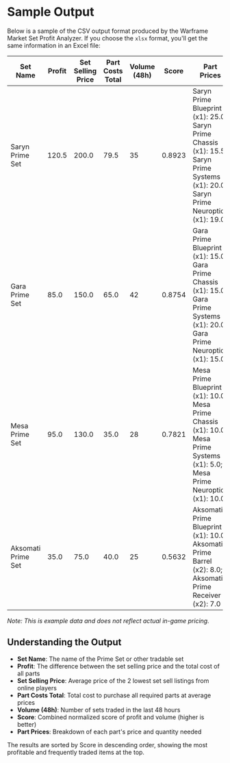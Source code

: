 # Sample Output

Below is a sample of the CSV output format produced by the Warframe Market Set Profit Analyzer.
If you choose the `xlsx` format, you'll get the same information in an Excel file:

| Set Name | Profit | Set Selling Price | Part Costs Total | Volume (48h) | Score | Part Prices |
|----------|--------|-------------------|------------------|--------------|-------|-------------|
| Saryn Prime Set | 120.5 | 200.0 | 79.5 | 35 | 0.8923 | Saryn Prime Blueprint (x1): 25.0; Saryn Prime Chassis (x1): 15.5; Saryn Prime Systems (x1): 20.0; Saryn Prime Neuroptics (x1): 19.0 |
| Gara Prime Set | 85.0 | 150.0 | 65.0 | 42 | 0.8754 | Gara Prime Blueprint (x1): 15.0; Gara Prime Chassis (x1): 15.0; Gara Prime Systems (x1): 20.0; Gara Prime Neuroptics (x1): 15.0 |
| Mesa Prime Set | 95.0 | 130.0 | 35.0 | 28 | 0.7821 | Mesa Prime Blueprint (x1): 10.0; Mesa Prime Chassis (x1): 10.0; Mesa Prime Systems (x1): 5.0; Mesa Prime Neuroptics (x1): 10.0 |
| Aksomati Prime Set | 35.0 | 75.0 | 40.0 | 25 | 0.5632 | Aksomati Prime Blueprint (x1): 10.0; Aksomati Prime Barrel (x2): 8.0; Aksomati Prime Receiver (x2): 7.0 |

_Note: This is example data and does not reflect actual in-game pricing._

## Understanding the Output

- **Set Name**: The name of the Prime Set or other tradable set
- **Profit**: The difference between the set selling price and the total cost of all parts
- **Set Selling Price**: Average price of the 2 lowest set sell listings from online players
- **Part Costs Total**: Total cost to purchase all required parts at average prices
- **Volume (48h)**: Number of sets traded in the last 48 hours
- **Score**: Combined normalized score of profit and volume (higher is better)
- **Part Prices**: Breakdown of each part's price and quantity needed

The results are sorted by Score in descending order, showing the most profitable and frequently traded items at the top.
